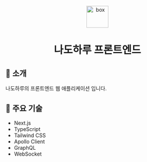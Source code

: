 <p align="center">
  <img alt="box" src="https://cdn-icons-png.flaticon.com/512/1239/1239719.png" width="60" />
</p>
<h1 align="center">
  나도하루 프론트엔드
</h1>

## 👻 소개

나도하루의 프론트엔드 웹 애플리케이션 입니다.

## 🔧 주요 기술

- Next.js
- TypeScript
- Tailwind CSS
- Apollo Client
- GraphQL
- WebSocket
